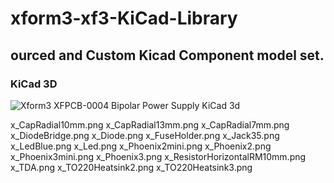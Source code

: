 # xform3-xf3-KiCad-Library

## ourced and Custom Kicad Component model set.



### KiCad 3D
![Xform3 XFPCB-0004 Bipolar Power Supply KiCad 3d](../master/x_packages3d/x_CapRadial10mm.png)

x_CapRadial10mm.png
x_CapRadial13mm.png
x_CapRadial7mm.png
x_DiodeBridge.png
x_Diode.png
x_FuseHolder.png
x_Jack35.png
x_LedBlue.png
x_Led.png
x_Phoenix2mini.png
x_Phoenix2.png
x_Phoenix3mini.png
x_Phoenix3.png
x_ResistorHorizontalRM10mm.png
x_TDA.png
x_TO220Heatsink2.png
x_TO220Heatsink3.png

